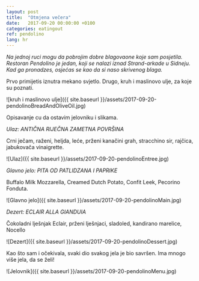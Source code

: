 ```yaml
---
layout: post
title:  "Otmjena večera"
date:   2017-09-20 00:00:00 +0100
categories: eatingout
ref: pendolino
lang: hr
---
```


*Na jednoj ruci mogu da pobrojim dobre blagovaone koje sam posjetila. Restoran Pendolino je jedan, koji se nalazi iznad Strand-arkade u Sidneju. Kad ga pronadzes, osjećas se kao da si naso skrivenog blaga.*

Prvo primijetis iznutra mekano svjetlo. Drugo, kruh i maslinovo ulje, za koje su poznati.

![kruh i maslinovo ulje]({{ site.baseurl }}/assets/2017-09-20-pendolinoBreadAndOliveOil.jpg)

Opisavanje cu da ostavim jelovniku i slikama.

*Ulaz: ANTIČNA RIJEČNA ZAMETNA POVRŠINA*

Crni ječam, raženi, heljda, leće, prženi kanačini grah, stracchino sir, rajčica, jabukovača vinaigrette.

![Ulaz]({{ site.baseurl }}/assets/2017-09-20-pendolinoEntree.jpg)

*Glavno jelo: PITA OD PATLIDZANA I PAPRIKE*

Buffalo Milk Mozzarella, Creamed Dutch Potato, Confit Leek, Pecorino Fonduta.

![Glavno jelo]({{ site.baseurl }}/assets/2017-09-20-pendolinoMain.jpg)

*Dezert: ECLAIR ALLA GIANDUIA*

Čokoladni lješnjak Eclair, prženi lješnjaci, sladoled, kandirano marelice, Nocello

![Dezert]({{ site.baseurl }}/assets/2017-09-20-pendolinoDessert.jpg)

Kao što sam i očekivala, svaki dio svakog jela je bio savršen. Ima mnogo više jela, da se želi!

![Jelovnik]({{ site.baseurl }}/assets/2017-09-20-pendolinoMenu.jpg)



